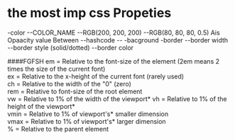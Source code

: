 # the most imp css Propeties
-color
    --COLOR_NAME
    --RGB(200, 200, 200)
    --RGB(80, 80, 80, 0.5) Ais Opaacity value Between 
    --hashcode
    --
-bacground 
-border
    --border  width
    --border style (solid/dotted)
    --border color
    



####FGFSH
em	 = Relative to the font-size of the element (2em means 2 times the size of the current font)	
ex	 = Relative to the x-height of the current font (rarely used)	
ch	 = Relative to the width of the "0" (zero)	
rem	 = Relative to font-size of the root element	
vw	 = Relative to 1% of the width of the viewport*	
vh	 = Relative to 1% of the height of the viewport*	
vmin = Relative to 1% of viewport's* smaller dimension	
vmax = Relative to 1% of viewport's* larger dimension	
% = 	Relative to the parent element